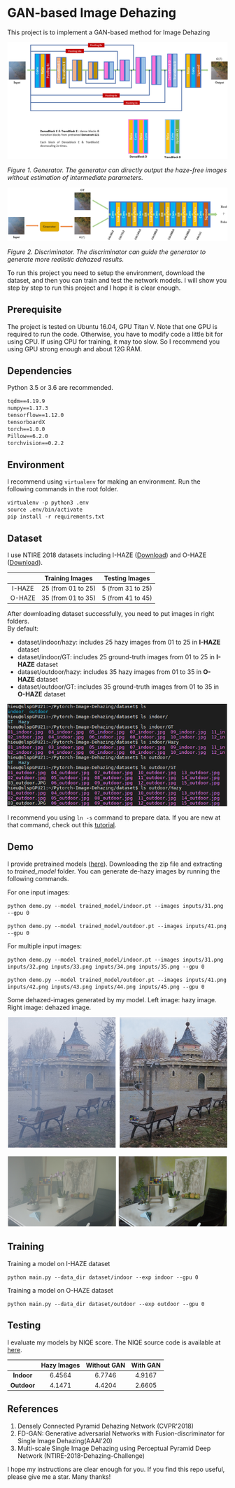 # GAN-based Image Dehazing

This project is to implement a GAN-based method for Image Dehazing

![generator](figs/generator.png)

_Figure 1. Generator. The generator can directly output the haze-free images without estimation of intermediate parameters._

![discriminator](figs/discriminator.png)

_Figure 2. Discriminator. The discriminator can guide the generator to generate more realistic dehazed results._

To run this project you need to setup the environment, download the dataset, and then you can train and test the network models. I will show you step by step to run this project and I hope it is clear enough.

## Prerequisite

The project is tested on Ubuntu 16.04, GPU Titan V. Note that one GPU is required to run the code. Otherwise, you have to modify code a little bit for using CPU. If using CPU for training, it may too slow. So I recommend you using GPU strong enough and about 12G RAM.

## Dependencies

Python 3.5 or 3.6 are recommended.

```
tqdm==4.19.9
numpy==1.17.3
tensorflow==1.12.0
tensorboardX
torch==1.0.0
Pillow==6.2.0
torchvision==0.2.2
```

## Environment

I recommend using `virtualenv` for making an environment. Run the following commands in the root folder.

```
virtualenv -p python3 .env
source .env/bin/activate
pip install -r requirements.txt
```

## Dataset

I use NTIRE 2018 datasets including I-HAZE ([Download](http://www.vision.ee.ethz.ch/ntire18/i-haze/)) and O-HAZE ([Download](http://www.vision.ee.ethz.ch/ntire18/o-haze/)).

|        |  Training Images   |  Testing Images   |
| :----: | :----------------: | :---------------: |
| I-HAZE | 25 (from 01 to 25) | 5 (from 31 to 25) |
| O-HAZE | 35 (from 01 to 35) | 5 (from 41 to 45) |

After downloading dataset successfully, you need to put images in right folders. <br/>By default:  

+ dataset/indoor/hazy: includes 25 hazy images from 01 to 25 in **I-HAZE** dataset
+ dataset/indoor/GT: includes 25 ground-truth images from 01 to 25 in **I-HAZE** dataset
+  dataset/outdoor/hazy:  includes 35 hazy images from 01 to 35 in **O-HAZE** dataset
+ dataset/outdoor/GT: includes 35 ground-truth images from 01 to 35 in **O-HAZE** dataset

![data](figs/data.PNG)

I recommend you using ```ln -s``` command to prepare data. If you are new at that command, check out this [tutorial](https://www.computerhope.com/unix/uln.htm).

## Demo

I provide pretrained models ([here](https://drive.google.com/open?id=1t66aicSFaG1iY9xhHiaVCxFkzc7-6e9I)). Downloading the zip file and extracting to _trained_model_ folder. You can generate de-hazy images by running the following commands.

For one input images:

```
python demo.py --model trained_model/indoor.pt --images inputs/31.png --gpu 0
```

```
python demo.py --model trained_model/outdoor.pt --images inputs/41.png --gpu 0
```

For multiple input images:

```
python demo.py --model trained_model/indoor.pt --images inputs/31.png inputs/32.png inputs/33.png inputs/34.png inputs/35.png --gpu 0
```

```
python demo.py --model trained_model/outdoor.pt --images inputs/41.png inputs/42.png inputs/43.png inputs/44.png inputs/45.png --gpu 0
```

Some dehazed-images generated by my model. Left image: hazy image. Right image: dehazed image.

![demo](figs/demo1.png)

![demo](figs/demo2.png)

## Training

Training a model on I-HAZE dataset

```
python main.py --data_dir dataset/indoor --exp indoor --gpu 0
```

Training a model on O-HAZE dataset

```
python main.py --data_dir dataset/outdoor --exp outdoor --gpu 0
```

## Testing

I evaluate my models by NIQE score. The NIQE source code is available at [here](https://www.dropbox.com/s/o8ptao3fvub7a6f/evaluation_code.zip?dl=0). 

|             | Hazy Images | Without GAN | With GAN |
| :---------: | :---------: | :---------: | :------: |
| **Indoor**  |   6.4564    |   6.7746    |  4.9167  |
| **Outdoor** |   4.1471    |   4.4204    |  2.6605  |

## References

1. Densely Connected Pyramid Dehazing Network (CVPR'2018)
2. FD-GAN: Generative adversarial Networks with Fusion-discriminator for Single Image Dehazing(AAAI'20)
3. Multi-scale Single Image Dehazing using Perceptual Pyramid Deep Network (NTIRE-2018-Dehazing-Challenge)

I hope my instructions are clear enough for you. If you find this repo useful, please give me a star. Many thanks!





